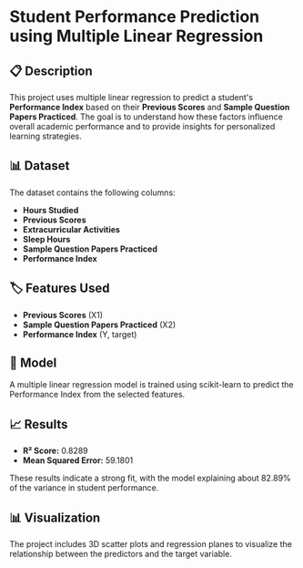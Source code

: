 
# Student Performance Prediction using Multiple Linear Regression

## 📋 Description
This project uses multiple linear regression to predict a student's **Performance Index** based on their **Previous Scores** and **Sample Question Papers Practiced**. The goal is to understand how these factors influence overall academic performance and to provide insights for personalized learning strategies.

## 📊 Dataset
The dataset contains the following columns:
- **Hours Studied**
- **Previous Scores**
- **Extracurricular Activities**
- **Sleep Hours**
- **Sample Question Papers Practiced**
- **Performance Index**

## 🏷️ Features Used
- **Previous Scores** (X1)
- **Sample Question Papers Practiced** (X2)
- **Performance Index** (Y, target)

## 🤖 Model
A multiple linear regression model is trained using scikit-learn to predict the Performance Index from the selected features.

## 📈 Results
- **R² Score:** 0.8289
- **Mean Squared Error:** 59.1801

These results indicate a strong fit, with the model explaining about 82.89% of the variance in student performance.

## 📊 Visualization
The project includes 3D scatter plots and regression planes to visualize the relationship between the predictors and the target variable.

